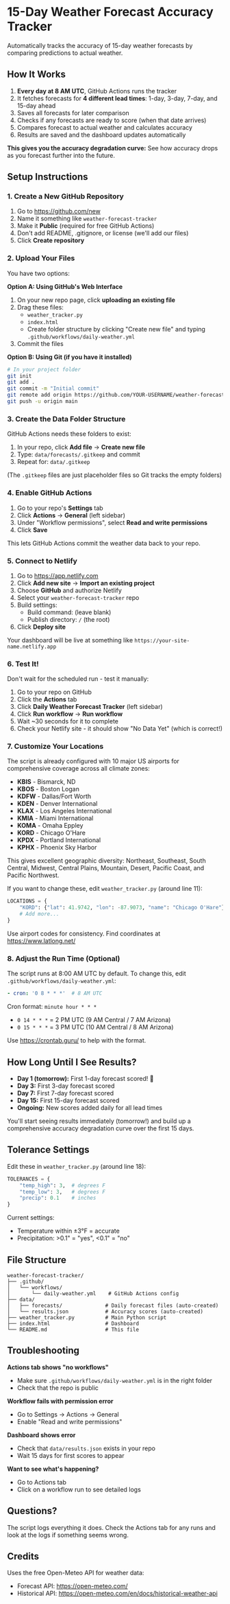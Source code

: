# 15-Day Weather Forecast Accuracy Tracker

Automatically tracks the accuracy of 15-day weather forecasts by comparing predictions to actual weather.

## How It Works

1. **Every day at 8 AM UTC**, GitHub Actions runs the tracker
2. It fetches forecasts for **4 different lead times**: 1-day, 3-day, 7-day, and 15-day ahead
3. Saves all forecasts for later comparison
4. Checks if any forecasts are ready to score (when that date arrives)
5. Compares forecast to actual weather and calculates accuracy
6. Results are saved and the dashboard updates automatically

**This gives you the accuracy degradation curve:** See how accuracy drops as you forecast further into the future.

## Setup Instructions

### 1. Create a New GitHub Repository

1. Go to https://github.com/new
2. Name it something like `weather-forecast-tracker`
3. Make it **Public** (required for free GitHub Actions)
4. Don't add README, .gitignore, or license (we'll add our files)
5. Click **Create repository**

### 2. Upload Your Files

You have two options:

**Option A: Using GitHub's Web Interface**

1. On your new repo page, click **uploading an existing file**
2. Drag these files:
   - `weather_tracker.py`
   - `index.html`
   - Create folder structure by clicking "Create new file" and typing `.github/workflows/daily-weather.yml`
3. Commit the files

**Option B: Using Git (if you have it installed)**

```bash
# In your project folder
git init
git add .
git commit -m "Initial commit"
git remote add origin https://github.com/YOUR-USERNAME/weather-forecast-tracker.git
git push -u origin main
```

### 3. Create the Data Folder Structure

GitHub Actions needs these folders to exist:

1. In your repo, click **Add file** → **Create new file**
2. Type: `data/forecasts/.gitkeep` and commit
3. Repeat for: `data/.gitkeep`

(The `.gitkeep` files are just placeholder files so Git tracks the empty folders)

### 4. Enable GitHub Actions

1. Go to your repo's **Settings** tab
2. Click **Actions** → **General** (left sidebar)
3. Under "Workflow permissions", select **Read and write permissions**
4. Click **Save**

This lets GitHub Actions commit the weather data back to your repo.

### 5. Connect to Netlify

1. Go to https://app.netlify.com
2. Click **Add new site** → **Import an existing project**
3. Choose **GitHub** and authorize Netlify
4. Select your `weather-forecast-tracker` repo
5. Build settings:
   - Build command: (leave blank)
   - Publish directory: `/` (the root)
6. Click **Deploy site**

Your dashboard will be live at something like `https://your-site-name.netlify.app`

### 6. Test It!

Don't wait for the scheduled run - test it manually:

1. Go to your repo on GitHub
2. Click the **Actions** tab
3. Click **Daily Weather Forecast Tracker** (left sidebar)
4. Click **Run workflow** → **Run workflow**
5. Wait ~30 seconds for it to complete
6. Check your Netlify site - it should show "No Data Yet" (which is correct!)

### 7. Customize Your Locations

The script is already configured with 10 major US airports for comprehensive coverage across all climate zones:

- **KBIS** - Bismarck, ND
- **KBOS** - Boston Logan
- **KDFW** - Dallas/Fort Worth  
- **KDEN** - Denver International
- **KLAX** - Los Angeles International
- **KMIA** - Miami International
- **KOMA** - Omaha Eppley
- **KORD** - Chicago O'Hare
- **KPDX** - Portland International
- **KPHX** - Phoenix Sky Harbor

This gives excellent geographic diversity: Northeast, Southeast, South Central, Midwest, Central Plains, Mountain, Desert, Pacific Coast, and Pacific Northwest.

If you want to change these, edit `weather_tracker.py` (around line 11):

```python
LOCATIONS = {
    "KORD": {"lat": 41.9742, "lon": -87.9073, "name": "Chicago O'Hare"},
    # Add more...
}
```

Use airport codes for consistency. Find coordinates at https://www.latlong.net/

### 8. Adjust the Run Time (Optional)

The script runs at 8:00 AM UTC by default. To change this, edit `.github/workflows/daily-weather.yml`:

```yaml
- cron: '0 8 * * *'  # 8 AM UTC
```

Cron format: `minute hour * * *`
- `0 14 * * *` = 2 PM UTC (9 AM Central / 7 AM Arizona)
- `0 15 * * *` = 3 PM UTC (10 AM Central / 8 AM Arizona)

Use https://crontab.guru/ to help with the format.

## How Long Until I See Results?

- **Day 1 (tomorrow):** First 1-day forecast scored! 🎉
- **Day 3:** First 3-day forecast scored
- **Day 7:** First 7-day forecast scored
- **Day 15:** First 15-day forecast scored
- **Ongoing:** New scores added daily for all lead times

You'll start seeing results immediately (tomorrow!) and build up a comprehensive accuracy degradation curve over the first 15 days.

## Tolerance Settings

Edit these in `weather_tracker.py` (around line 18):

```python
TOLERANCES = {
    "temp_high": 3,  # degrees F
    "temp_low": 3,   # degrees F
    "precip": 0.1    # inches
}
```

Current settings:
- Temperature within ±3°F = accurate
- Precipitation: >0.1" = "yes", <0.1" = "no"

## File Structure

```
weather-forecast-tracker/
├── .github/
│   └── workflows/
│       └── daily-weather.yml    # GitHub Actions config
├── data/
│   ├── forecasts/              # Daily forecast files (auto-created)
│   └── results.json            # Accuracy scores (auto-created)
├── weather_tracker.py          # Main Python script
├── index.html                  # Dashboard
└── README.md                   # This file
```

## Troubleshooting

**Actions tab shows "no workflows"**
- Make sure `.github/workflows/daily-weather.yml` is in the right folder
- Check that the repo is public

**Workflow fails with permission error**
- Go to Settings → Actions → General
- Enable "Read and write permissions"

**Dashboard shows error**
- Check that `data/results.json` exists in your repo
- Wait 15 days for first scores to appear

**Want to see what's happening?**
- Go to Actions tab
- Click on a workflow run to see detailed logs

## Questions?

The script logs everything it does. Check the Actions tab for any runs and look at the logs if something seems wrong.

## Credits

Uses the free Open-Meteo API for weather data:
- Forecast API: https://open-meteo.com/
- Historical API: https://open-meteo.com/en/docs/historical-weather-api
